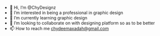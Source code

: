 - 👋 Hi, I’m @ChyDesignz
- 👀 I’m interested in being a professional in graphic design
- 🌱 I’m currently learning graphic design
- 💞️ I’m looking to collaborate on with designing platform so as to be better
- 📫 How to reach me chydeemaxadah@gmail.com

<!---
ChyDesignz/ChyDesignz is a ✨ special ✨ repository because its `README.md` (this file) appears on your GitHub profile.
You can click the Preview link to take a look at your changes.
--->
